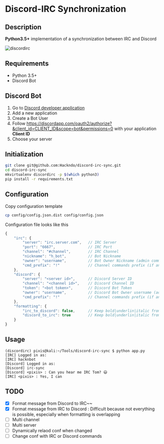 # Discord-IRC Synchronization

Description
-----------

**Python3.5+** implementation of a synchronization between IRC and Discord

![discordirc](https://user-images.githubusercontent.com/11051803/32892891-f7e0b216-cad7-11e7-8938-e23d82ef0c60.gif)


Requirements
------------

* Python 3.5+
* Discord Bot

Discord Bot
-----------

1. Go to [Discord developer application](https://discordapp.com/developers/applications/me)
2. Add a new application
3. Create a Bot User
4. Follow https://discordapp.com/oauth2/authorize?&client_id=CLIENT_ID&scope=bot&permissions=0 with your application **Client ID**
5. Choose your server

Initialization
--------------

```sh
git clone git@github.com:Hackndo/discord-irc-sync.git
cd discord-irc-sync
mkvirtualenv discordirc -p $(which python3)
pip install -r requirements.txt
```

Configuration
-------------

Copy configuration template

```sh
cp config/config.json.dist config/config.json
```

Configuration file looks like this

```javascript
{
    "irc": {
        "server": "irc.server.com",   // IRC Server
        "port": "6667",               // IRC Port
        "channel": "#channel",        // IRC Channel
        "nickname": "h_bot",          // Bot Nickname
        "owner": "username",          // Bot Owner Nickname (admin commands)
        "cmd_prefix": "!"             // Channel commands prefix (if any)
    },
    "discord": {
        "server": "<server id>",      // Discord Server ID
        "channel": "<channel id>",    // Discord Channel ID
        "token": "<bot token>",       // Discord Bot Token
        "owner": "username",          // Discord Bot Owner username (admin commands)
        "cmd_prefix": "!"             // Channel commands prefix (if any)
    },
    "formatting": {
        "irc_to_discord": false,      // Keep bold|underlin|italic from IRC to Discord
        "discord_to_irc": true        // Keep bold|underlin|italic from Discord to IRC
    }
}

```

Usage
-----

```
(discordirc) pixis@kali:~/Tools/discord-irc-sync $ python app.py 
[IRC] Logged in as:
[IRC] hacknbot
[Discord] Logged in as:
[Discord] irc-sync
[Discord] <pixis> : Can you hear me IRC Tom? 😃
[IRC] <pixis> : Yes, I can
```


TODO
----

- [X] Format message from Discord to IRC~~
- [X] Format message from IRC to Discord : Difficult because not everything is possible, especially when formatting is overlapping
- [ ] Multi channel
- [ ] Multi server
- [ ] Dynamically relaod conf when changed
- [ ] Change conf with IRC or Discord commands
